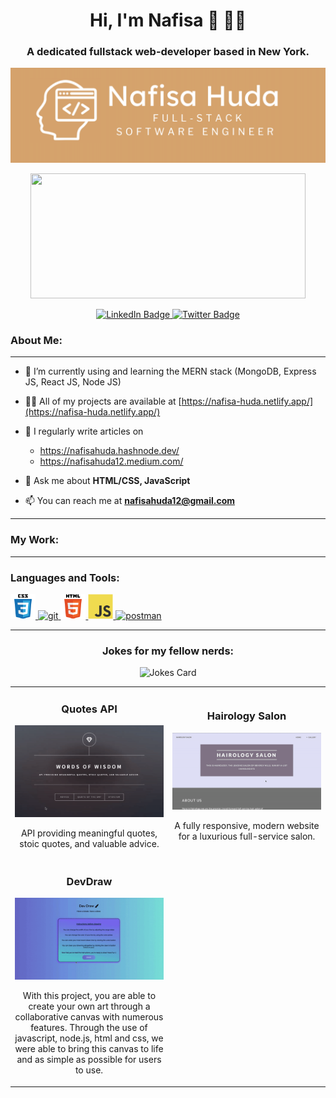 <h1 align="center">Hi, I'm Nafisa 👋 👩‍💻</h1>
<h3 align="center">A dedicated fullstack web-developer based in New York.</h3>
<img src=https://github.com/Nafisa-Huda/Nafisa-Huda/blob/main/Screen%20Shot%202022-05-11%20at%2012.53.12%20AM.png>
<p align="center">
  <img width="440" height="200" src="https://media.giphy.com/media/Szn4M0Q0aHATw2DfA8/giphy.gif">
</p>
 <div id="badges" align="center">
  <a href="https://www.linkedin.com/in/nafisa-huda/">
    <img src="https://img.shields.io/badge/LinkedIn-blue?style=for-the-badge&logo=linkedin&logoColor=white&color=dda162" alt="LinkedIn Badge"/>
  </a>
  <a href="https://twitter.com/Nafisahuda12">
    <img src="https://img.shields.io/badge/Twitter-blue?style=for-the-badge&logo=twitter&logoColor=white&color=dda162" alt="Twitter Badge"/>
  </a>
</div>
<h3>About Me:</h3>

---

- 🌱 I’m currently using and learning the MERN stack (MongoDB, Express JS, React JS, Node JS)

- 👨‍💻 All of my projects are available at [https://nafisa-huda.netlify.app/](https://nafisa-huda.netlify.app/)

- 📝 I regularly write articles on 
  - https://nafisahuda.hashnode.dev/
  - https://nafisahuda12.medium.com/

- 💬 Ask me about **HTML/CSS, JavaScript**

- 📫 You can reach me at **nafisahuda12@gmail.com**

---

<h3>My Work:</h3>

<div align="center">
  <table>
      <tr>
        <td width="50%">
          <h3 align="center">Quotes API</h3>
          <p align="center">
             <img src="https://github.com/Nafisa-Huda/Nafisa-Huda/blob/main/ezgif.com-gif-maker%20(1).gif" alt="project example"/> </a>
            <p align="center">
              API providing meaningful quotes, stoic quotes, and valuable advice.
            </p>
          </p>
        </td>
        <td width="50%">
          <h3 align="center">Hairology Salon</h3>
          <p align="center">
           <img src="https://github.com/Nafisa-Huda/Nafisa-Huda/blob/main/ezgif.com-gif-maker.gif" alt="project example"/> </a>
            <p align="center">
            A fully responsive, modern website for a luxurious full-service salon.
            </p>
          </p>
        </td>
      </tr>
      <tr>
        <td width="50%">
          <h3 align="center">DevDraw</h3>
          <p align="center">
             <img src="https://github.com/Nafisa-Huda/Nafisa-Huda/blob/main/ezgif.com-gif-maker%20(2).gif" alt="project example"/> </a>
            <p align="center">
              With this project, you are able to create your own art through a collaborative canvas with numerous features. Through the use of javascript, node.js, html and css, we were able to bring this canvas to life and as simple as possible for users to use.  
            </p>
          </p>
        </td>


---


<h3 align="left">Languages and Tools:</h3>
<p align="left"> <a href="https://www.w3schools.com/css/" target="_blank" rel="noreferrer"> <img src="https://raw.githubusercontent.com/devicons/devicon/master/icons/css3/css3-original-wordmark.svg" alt="css3" width="40" height="40"/> </a> <a href="https://git-scm.com/" target="_blank" rel="noreferrer"> <img src="https://www.vectorlogo.zone/logos/git-scm/git-scm-icon.svg" alt="git" width="40" height="40"/> </a> <a href="https://www.w3.org/html/" target="_blank" rel="noreferrer"> <img src="https://raw.githubusercontent.com/devicons/devicon/master/icons/html5/html5-original-wordmark.svg" alt="html5" width="40" height="40"/> </a> <a href="https://developer.mozilla.org/en-US/docs/Web/JavaScript" target="_blank" rel="noreferrer"> <img src="https://raw.githubusercontent.com/devicons/devicon/master/icons/javascript/javascript-original.svg" alt="javascript" width="40" height="40"/> </a> <a href="https://postman.com" target="_blank" rel="noreferrer"> <img src="https://www.vectorlogo.zone/logos/getpostman/getpostman-icon.svg" alt="postman" width="40" height="40"/> </a> </p>

---

 <h3>Jokes for my fellow nerds:</h3> 
 <!--jokes--> 
<img src="https://readme-jokes.vercel.app/api?hideBorder&bgColor=%23dda062&qColor=%23FFF&aColor=%23FFF" alt="Jokes Card" />
 
